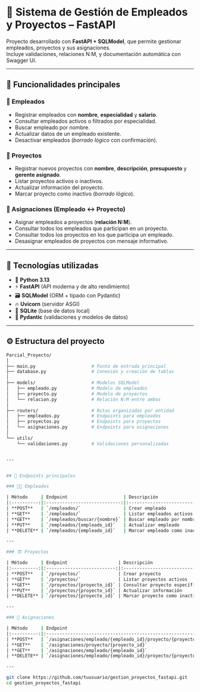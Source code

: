# 🧩 Sistema de Gestión de Empleados y Proyectos – FastAPI

Proyecto desarrollado con **FastAPI + SQLModel**, que permite gestionar empleados, proyectos y sus asignaciones.  
Incluye validaciones, relaciones N:M, y documentación automática con Swagger UI.

---

## 🚀 Funcionalidades principales

### 👷 Empleados
- Registrar empleados con **nombre**, **especialidad** y **salario**.  
- Consultar empleados activos o filtrados por especialidad.  
- Buscar empleado por nombre.  
- Actualizar datos de un empleado existente.  
- Desactivar empleados (*borrado lógico* con confirmación).

### 🧱 Proyectos
- Registrar nuevos proyectos con **nombre**, **descripción**, **presupuesto** y **gerente asignado**.  
- Listar proyectos activos o inactivos.  
- Actualizar información del proyecto.  
- Marcar proyecto como inactivo (*borrado lógico*).  

### 🔗 Asignaciones (Empleado ↔ Proyecto)
- Asignar empleados a proyectos (**relación N:M**).  
- Consultar todos los empleados que participan en un proyecto.  
- Consultar todos los proyectos en los que participa un empleado.  
- Desasignar empleados de proyectos con mensaje informativo.

---

## 🧰 Tecnologías utilizadas

- 🐍 **Python 3.13**  
- ⚡ **FastAPI** (API moderna y de alto rendimiento)  
- 🗃️ **SQLModel** (ORM + tipado con Pydantic)  
- 🔥 **Uvicorn** (servidor ASGI)  
- 🧱 **SQLite** (base de datos local)  
- 🧩 **Pydantic** (validaciones y modelos de datos)

---

## ⚙️ Estructura del proyecto

```bash
Parcial_Proyecto/
│
├── main.py                     # Punto de entrada principal
├── database.py                 # Conexión y creación de tablas
│
├── models/                     # Modelos SQLModel
│   ├── empleado.py             # Modelo de empleados
│   ├── proyecto.py             # Modelo de proyectos
│   └── relacion.py             # Relación N:M entre ambos
│
├── routers/                    # Rutas organizadas por entidad
│   ├── empleados.py            # Endpoints para empleados
│   ├── proyectos.py            # Endpoints para proyectos
│   └── asignaciones.py         # Endpoints para asignaciones
│
└── utils/
    └── validaciones.py         # Validaciones personalizadas


---


## 📡 Endpoints principales

### 👨‍💼 Empleados

| Método     | Endpoint                     | Descripción                                         |
|:----------:|:----------------------------:|:----------------------------------------------------|
| **POST**   | `/empleados/`                | Crear empleado                                      |
| **GET**    | `/empleados/`                | Listar empleados activos o filtrar por especialidad |
| **GET**    | `/empleados/buscar/{nombre}` | Buscar empleado por nombre                          |
| **PUT**    | `/empleados/{empleado_id}`   | Actualizar empleado                                 |
| **DELETE** | `/empleados/{empleado_id}`   | Marcar empleado como inactivo                       |

---

### 🏗️ Proyectos

| Método     | Endpoint                   | Descripción                   |
|:----------:|:--------------------------:|:------------------------------|
| **POST**   | `/proyectos/`              | Crear proyecto                |
| **GET**    | `/proyectos/`              | Listar proyectos activos      |
| **GET**    | `/proyectos/{proyecto_id}` | Consultar proyecto específico |
| **PUT**    | `/proyectos/{proyecto_id}` | Actualizar información        |
| **DELETE** | `/proyectos/{proyecto_id}` | Marcar proyecto como inactivo |

---

### 🔗 Asignaciones

| Método     | Endpoint                                                      | Descripción                     |
|:----------:|:-------------------------------------------------------------:|:--------------------------------|
| **POST**   | `/asignaciones/empleado/{empleado_id}/proyecto/{proyecto_id}` | Asignar empleado a proyecto     |
| **GET**    | `/asignaciones/proyecto/{proyecto_id}`                        | Ver empleados de un proyecto    |
| **GET**    | `/asignaciones/empleado/{empleado_id}`                        | Ver proyectos de un empleado    |
| **DELETE** | `/asignaciones/empleado/{empleado_id}/proyecto/{proyecto_id}` | Desasignar empleado de proyecto |

---

git clone https://github.com/tuusuario/gestion_proyectos_fastapi.git
cd gestion_proyectos_fastapi

